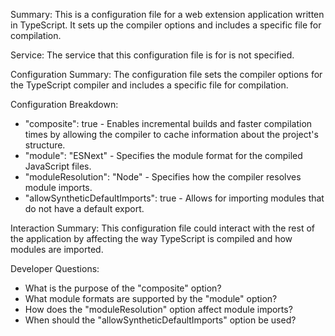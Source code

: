 Summary:
This is a configuration file for a web extension application written in TypeScript. It sets up the compiler options and includes a specific file for compilation.

Service:
The service that this configuration file is for is not specified.

Configuration Summary:
The configuration file sets the compiler options for the TypeScript compiler and includes a specific file for compilation.

Configuration Breakdown:
- "composite": true - Enables incremental builds and faster compilation times by allowing the compiler to cache information about the project's structure.
- "module": "ESNext" - Specifies the module format for the compiled JavaScript files.
- "moduleResolution": "Node" - Specifies how the compiler resolves module imports.
- "allowSyntheticDefaultImports": true - Allows for importing modules that do not have a default export.

Interaction Summary:
This configuration file could interact with the rest of the application by affecting the way TypeScript is compiled and how modules are imported.

Developer Questions:
- What is the purpose of the "composite" option?
- What module formats are supported by the "module" option?
- How does the "moduleResolution" option affect module imports?
- When should the "allowSyntheticDefaultImports" option be used?